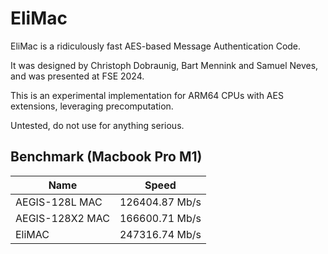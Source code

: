 # EliMac

EliMac is a ridiculously fast AES-based Message Authentication Code.

It was designed by Christoph Dobraunig, Bart Mennink and Samuel Neves, and was presented at FSE 2024.

This is an experimental implementation for ARM64 CPUs with AES extensions, leveraging precomputation.

Untested, do not use for anything serious.

## Benchmark (Macbook Pro M1)

| Name            | Speed          |
| --------------- | -------------- |
| AEGIS-128L MAC  | 126404.87 Mb/s |
| AEGIS-128X2 MAC | 166600.71 Mb/s |
| EliMAC          | 247316.74 Mb/s |